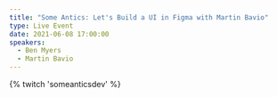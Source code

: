 ```yaml
---
title: "Some Antics: Let's Build a UI in Figma with Martin Bavio"
type: Live Event
date: 2021-06-08 17:00:00
speakers:
  - Ben Myers
  - Martin Bavio
---
```


{% twitch 'someanticsdev' %}
